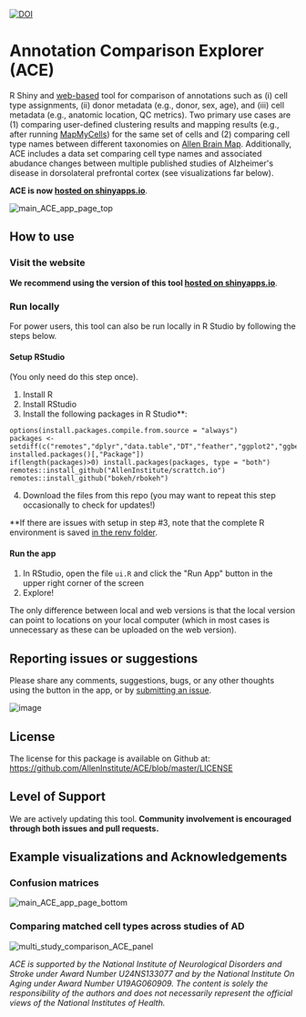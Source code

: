 [![DOI](https://zenodo.org/badge/DOI/10.5281/zenodo.14624012.svg)](https://doi.org/10.5281/zenodo.14624012)

# Annotation Comparison Explorer (ACE)

R Shiny and [web-based](https://sea-ad.shinyapps.io/ACEapp/) tool for comparison of annotations such as (i) cell type assignments, (ii) donor metadata (e.g., donor, sex, age), and (iii) cell metadata (e.g., anatomic location, QC metrics).  Two primary use cases are (1) comparing user-defined clustering results and mapping results (e.g., after running [MapMyCells](https://portal.brain-map.org/atlases-and-data/bkp/mapmycells)) for the same set of cells and (2) comparing cell type names between different taxonomies on [Allen Brain Map](https://portal.brain-map.org/cell-types).  Additionally, ACE includes a data set comparing cell type names and associated abudance changes between multiple published studies of Alzheimer's disease in dorsolateral prefrontal cortex (see visualizations far below).

**ACE is now [hosted on shinyapps.io](https://sea-ad.shinyapps.io/ACEapp/)**.

![main_ACE_app_page_top](https://github.com/user-attachments/assets/51375516-0203-45d7-a207-6f91a08140df)

## How to use 

### Visit the website

**We recommend using the version of this tool [hosted on shinyapps.io](https://sea-ad.shinyapps.io/ACEapp/)**. 

### Run locally

For power users, this tool can also be run locally in R Studio by following the steps below.

#### Setup RStudio
(You only need do this step once).
1. Install R
2. Install RStudio
3. Install the following packages in R Studio**:
```
options(install.packages.compile.from.source = "always")
packages <- setdiff(c("remotes","dplyr","data.table","DT","feather","ggplot2","ggbeeswarm","shiny","UpSetR","anndata"), installed.packages()[,"Package"])
if(length(packages)>0) install.packages(packages, type = "both")
remotes::install_github("AllenInstitute/scrattch.io")
remotes::install_github("bokeh/rbokeh")
```
4. Download the files from this repo (you may want to repeat this step occasionally to check for updates!) 

**If there are issues with setup in step #3, note that the complete R environment is saved [in the renv folder](https://github.com/AllenInstitute/ACE/tree/main/renv).

#### Run the app
1. In RStudio, open the file `ui.R` and click the "Run App" button in the upper right corner of the screen
2. Explore!

The only difference between local and web versions is that the local version can point to locations on your local computer (which in most cases is unnecessary as these can be uploaded on the web version).

## Reporting issues or suggestions

Please share any comments, suggestions, bugs, or any other thoughts using the button in the app, or by [submitting an issue](https://github.com/AllenInstitute/ACE/issues).

![image](https://github.com/AllenInstitute/ACE/assets/25486679/a0e2ee8d-5315-400d-a723-b9bb9719c4bd)

## License

The license for this package is available on Github at: https://github.com/AllenInstitute/ACE/blob/master/LICENSE

## Level of Support

We are actively updating this tool. **Community involvement is encouraged through both issues and pull requests.**

## Example visualizations and Acknowledgements

### Confusion matrices

![main_ACE_app_page_bottom](https://github.com/user-attachments/assets/4fd8eb94-5700-4c79-8729-e2bf6cfb34f3)

### Comparing matched cell types across studies of AD

![multi_study_comparison_ACE_panel](https://github.com/user-attachments/assets/31c68130-3159-4d00-88d1-dd0a253bc5a2)

*ACE is supported by the National Institute of Neurological Disorders and Stroke under Award Number U24NS133077 and by the National Institute On Aging under Award Number U19AG060909. The content is solely the responsibility of the authors and does not necessarily represent the official views of the National Institutes of Health.*
